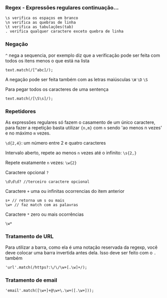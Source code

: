 ### Regex - Expressões regulares continuação...

```
\s verifica os espaços em branco
\n verifica as quebras de linha
\t verifica as tabulações(tab)
. verifica qualquer caractere exceto quebra de linha
```

### Negação
`^` nega a sequencia, por exemplo diz que a verificação pode ser feita com todos os itens menos o que está na lista

```
text.match(/[^abc]/);
```
A negação pode ser feita também com as letras maiúsculas `\W` `\D` `\S`

Para pegar todos os caracteres de uma sentença
```
text.match(/[\S\s]/);
```

### Repetidores
As expressões regulares só fazem o casamento de um único caractere, para fazer a repetição basta utilizar `{n,m}` com `n` sendo 'ao menos n vezes' e no máximo `m` vezes.

`\d{2,4}`: um número entre 2 e quatro caracteres

Intervalo aberto, repete ao menos `n` vezes até o infinito: `\s{2,}`

Repete exatamente `n` vezes: `\w{2}`

Caractere opcional `?`
```		
\d\d\d? //terceiro caractere opcional
```

Caractere `+` uma ou infinitas ocorrencias do item anterior
```
s+ // retorna um s ou mais
\w+ // faz match com as palavras
```
Caractere `*` zero ou mais ocorrências
```
\w*
```

### Tratamento de URL
Para utilizar a barra, como ela é uma notação reservada da regexp, você deve colocar uma barra invertida antes dela. Isso deve ser feito com o `.` também
```
'url'.match(/https?:\/\/\w+[.\w]+/);
```

### Tratamento de email
```
'email'.match([\w+]+@\w+\.\w+([.\w+]));
```

	
